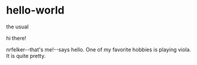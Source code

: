 # hello-world
the usual


hi there! 

nrfelker--that's me!--says hello. One of my favorite hobbies is playing viola. It is quite pretty.
